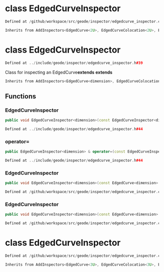 # class EdgedCurveInspector

```cpp
Defined at /github/workspace/src/geode/inspector/edgedcurve_inspector.cpp#48
```

```cpp
Inherits from AddInspectors<EdgedCurve<2U>, EdgedCurveColocation<2U>, EdgedCurveDegeneration<2U> >
```



# class EdgedCurveInspector

```cpp
Defined at ../include/geode/inspector/edgedcurve_inspector.h#39
```

 Class for inspecting an EdgedCurve**extends** **extends** 



```cpp
Inherits from AddInspectors<EdgedCurve<dimension>, EdgedCurveColocation<dimension>, EdgedCurveDegeneration<dimension> >
```



## Functions

### EdgedCurveInspector

```cpp
public void EdgedCurveInspector<dimension>(const EdgedCurveInspector<dimension> & )
```

```cpp
Defined at ../include/geode/inspector/edgedcurve_inspector.h#44
```

### operator=

```cpp
public EdgedCurveInspector<dimension> & operator=(const EdgedCurveInspector<dimension> & )
```

```cpp
Defined at ../include/geode/inspector/edgedcurve_inspector.h#44
```

### EdgedCurveInspector

```cpp
public void EdgedCurveInspector<dimension>(const EdgedCurve<dimension> & mesh)
```

```cpp
Defined at /github/workspace/src/geode/inspector/edgedcurve_inspector.cpp#30
```

### EdgedCurveInspector

```cpp
public void EdgedCurveInspector<dimension>(const EdgedCurve<dimension> & mesh, bool verbose)
```

```cpp
Defined at /github/workspace/src/geode/inspector/edgedcurve_inspector.cpp#39
```



# class EdgedCurveInspector

```cpp
Defined at /github/workspace/src/geode/inspector/edgedcurve_inspector.cpp#49
```

```cpp
Inherits from AddInspectors<EdgedCurve<3U>, EdgedCurveColocation<3U>, EdgedCurveDegeneration<3U> >
```



